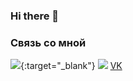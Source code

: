 ### Hi there 👋

### Связь со мной

[<img src="https://img.shields.io/badge/VK-161B22?style=for-the-badge&logo=vk&logoColor=ffffff"/>](https://vk.com/matvenoid){:target="_blank"}
<a href="http://vk.com/matvenoid" target="_blank"><img src="https://img.shields.io/badge/VK-161B22?style=for-the-badge&logo=vk&logoColor=ffffff"></a>
<a href="http://vk.com/matvenoid" target="_blank">VK</a>

<!--
**ivanov-matvey/ivanov-matvey** is a ✨ _special_ ✨ repository because its `README.md` (this file) appears on your GitHub profile.

Here are some ideas to get you started:

- 🔭 I’m currently working on ...
- 🌱 I’m currently learning ...
- 👯 I’m looking to collaborate on ...
- 🤔 I’m looking for help with ...
- 💬 Ask me about ...
- 📫 How to reach me: ...
- 😄 Pronouns: ...
- ⚡ Fun fact: ...
-->

